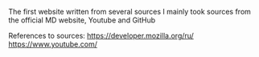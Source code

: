 The first website written from several sources 
I mainly took sources from the official MD website, Youtube and GitHub

References to sources:
https://developer.mozilla.org/ru/
https://www.youtube.com/